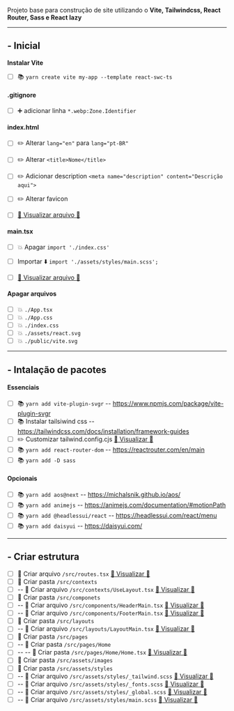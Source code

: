 Projeto base para construção de site utilizando o **Vite, Tailwindcss, React Router, Sass e React lazy**

---
## **- Inicial**
**Instalar Vite**
- [ ] :books: `yarn create vite my-app --template react-swc-ts`

#### **.gitignore**

- [ ] :heavy_plus_sign: adicionar linha `*.webp:Zone.Identifier`


#### **index.html**

- [ ] :pencil2: Alterar `lang="en"`  para `lang="pt-BR"`
- [ ] :pencil2: Alterar `<title>Nome</title>`
- [ ] :pencil2: Adicionar description `<meta name="description" content="Descrição aqui">`
- [ ] :pencil2: Alterar favicon
- [ ] [:eyes: Visualizar arquivo :link:](https://github.com/joseonofre/todo-vitejs-projects/blob/main/index.html)



#### **main.tsx**
- [ ] :boom: Apagar `import './index.css'`
- [ ] Importar :arrow_down: `import './assets/styles/main.scss';`
- [ ] [:eyes: Visualizar arquivo :link:](https://github.com/joseonofre/todo-vitejs-projects/blob/main/src/main.tsx)


#### Apagar arquivos 
- [ ] :boom: `./App.tsx`
- [ ] :boom: `./App.css`
- [ ] :boom: `./index.css`
- [ ] :boom: `./assets/react.svg`
- [ ] :boom: `./public/vite.svg`

---
## **- Intalação de pacotes** 

#### **Essenciais**

- [ ] :books: `yarn add vite-plugin-svgr` -- https://www.npmjs.com/package/vite-plugin-svgr
- [ ] :books: Instalar tailsiwind css -- https://tailwindcss.com/docs/installation/framework-guides
- [ ] :pencil2: Customizar tailwind.config.cjs  [:eyes: Visualizar :link:](https://github.com/joseonofre/todo-vitejs-projects/blob/main/tailwind.config.cjs)
- [ ] :books: `yarn add react-router-dom`  -- https://reactrouter.com/en/main
- [ ] :books: `yarn add -D sass`

#### **Opcionais**

- [ ] :books: `yarn add aos@next` -- https://michalsnik.github.io/aos/
- [ ] :books: `yarn add animejs` -- https://animejs.com/documentation/#motionPath
- [ ] :books: `yarn add @headlessui/react` -- https://headlessui.com/react/menu
- [ ] :books: `yarn add daisyui`  --  https://daisyui.com/

---

## **- Criar estrutura**

- [ ] :page_with_curl: Criar arquivo `/src/routes.tsx` [:eyes: Visualizar :link:](https://github.com/joseonofre/todo-vitejs-projects/blob/main/src/routes.tsx)
- [ ] :file_folder: Criar pasta `/src/contexts`
- [ ] -- :page_with_curl: Criar arquivo `/src/contexts/UseLayout.tsx` [:eyes: Visualizar  :link:](https://github.com/joseonofre/todo-vitejs-projects/blob/main/src/contexts/UseLayout.tsx)
- [ ] :file_folder: Criar pasta `/src/componets`
- [ ] -- :page_with_curl: Criar arquivo `/src/components/HeaderMain.tsx` [:eyes: Visualizar :link:](https://github.com/joseonofre/todo-vitejs-projects/blob/main/src/components/HeaderMain.tsx)
- [ ] -- :page_with_curl: Criar arquivo `/src/components/FooterMain.tsx` [:eyes: Visualizar :link:](https://github.com/joseonofre/todo-vitejs-projects/blob/main/src/components/FooterMain.tsx)
- [ ] :file_folder: Criar pasta `/src/layouts`
- [ ] -- :page_with_curl: Criar arquivo `/src/layouts/LayoutMain.tsx` [:eyes: Visualizar :link:](https://github.com/joseonofre/todo-vitejs-projects/blob/main/src/layouts/LayoutMain.tsx)
- [ ] :file_folder: Criar pasta `/src/pages`
- [ ] -- :file_folder: Criar pasta `/src/pages/Home`
- [ ] -- -- :file_folder: Criar pasta `/src/pages/Home/Home.tsx` [:eyes: Visualizar :link:](https://github.com/joseonofre/todo-vitejs-projects/blob/main/src/pages/Home/Home.tsx)
- [ ] :file_folder: Criar pasta `/src/assets/images`
- [ ] :file_folder: Criar pasta `/src/assets/styles`
- [ ] -- :page_with_curl: Criar arquivo `/src/assets/styles/_tailwind.scss` [:eyes: Visualizar :link:](https://github.com/joseonofre/todo-vitejs-projects/blob/main/src/assets/styles/_tailwind.scss)
- [ ] -- :page_with_curl: Criar arquivo `/src/assets/styles/_fonts.scss` [:eyes: Visualizar :link:](https://github.com/joseonofre/todo-vitejs-projects/blob/main/src/assets/styles/_fonts.scss)
- [ ] -- :page_with_curl: Criar arquivo `/src/assets/styles/_global.scss` [:eyes: Visualizar :link:](https://github.com/joseonofre/todo-vitejs-projects/blob/main/src/assets/styles/_global.scss)
- [ ] -- :page_with_curl: Criar arquivo `/src/assets/styles/main.scss` [:eyes: Visualizar :link:](https://github.com/joseonofre/todo-vitejs-projects/blob/main/src/assets/styles/main.scss)
